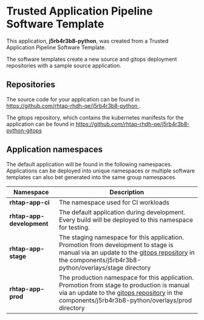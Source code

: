 # Trusted Application Pipeline Software Template

This application, **j5rb4r3b8-python**, was created from a Trusted Application Pipeline Software Template.

The software templates create a new source and gitops deployment repositories with a sample source application. 

## Repositories

The source code for your application can be found in [https://github.com/rhtap-rhdh-qe/j5rb4r3b8-python ](https://github.com/rhtap-rhdh-qe/j5rb4r3b8-python ).
 
The gitops repository, which contains the kubernetes manifests for the application can be found in 
[https://github.com/rhtap-rhdh-qe/j5rb4r3b8-python-gitops ](https://github.com/rhtap-rhdh-qe/j5rb4r3b8-python-gitops ) 

## Application namespaces 

The default application will be found in the following namespaces. Applications can be deployed into unique namespaces or multiple software templates can also bet generated into the same group namespaces.  

|  Namespace   |  Description   |  
| -------- | -------- |
| **rhtap-app-ci** | The namespace used for CI workloads |
| **rhtap-app-development** | The default application during development. Every build will be deployed to this namespace for testing. |
| **rhtap-app-stage** | The staging namespace for this application. Promotion from development to stage is manual via an update to the [gitops repository](https://github.com/rhtap-rhdh-qe/j5rb4r3b8-python-gitops ) in the components/j5rb4r3b8-python/overlays/stage directory |
| **rhtap-app-prod** | The production namespace for this application. Promotion from stage to production is manual via an update to the [gitops repository](https://github.com/rhtap-rhdh-qe/j5rb4r3b8-python-gitops ) in the components/j5rb4r3b8-python/overlays/prod directory |